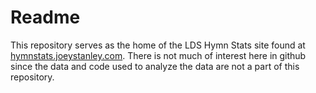 # Readme

This repository serves as the home of the LDS Hymn Stats site found at [hymnstats.joeystanley.com](hymnstats.joeystanley.com). There is not much of interest here in github since the data and code used to analyze the data are not a part of this repository. 